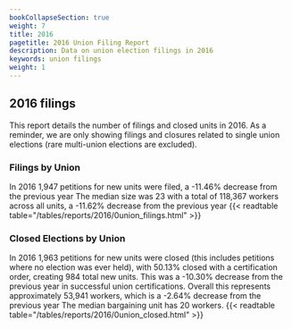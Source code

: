 ```yaml
---
bookCollapseSection: true
weight: 7
title: 2016
pagetitle: 2016 Union Filing Report
description: Data on union election filings in 2016
keywords: union filings
weight: 1
---
```


## 2016 filings

This report details the number of filings and closed units in 2016. As a reminder, we are only showing filings and closures related to single union elections (rare multi-union elections are excluded).

### Filings by Union
In 2016 1,947 petitions for new units were filed, a -11.46% decrease from the previous year The median size was 23 with a total of 118,367 workers across all units, a -11.62% decrease from the previous year
{{< readtable table="/tables/reports/2016/0union_filings.html" >}}

### Closed Elections by Union
In 2016 1,963 petitions for new units were closed (this includes petitions where no election was ever held), with 50.13% closed with a certification order, creating 984 total new units. This was a -10.30% decrease from the previous year in successful union certifications. Overall this represents approximately 53,941 workers, which is a -2.64% decrease from the previous year The median bargaining unit has 20 workers.
{{< readtable table="/tables/reports/2016/0union_closed.html" >}}
